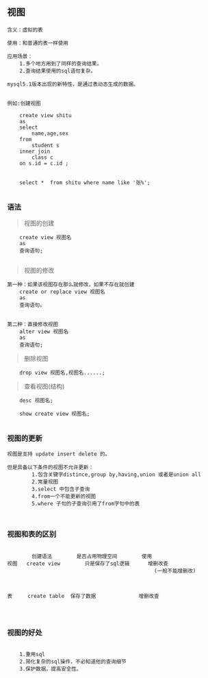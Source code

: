 ## 视图

```
含义：虚拟的表

使用：和普通的表一样使用

应用场景：
	1.多个地方用到了同样的查询结果。
	2.查询结果使用的sql语句复杂。

mysql5.1版本出现的新特性，是通过表动态生成的数据。


例如:创建视图

	create view shitu
	as 
	select 
		name,age,sex 
	from 
		student s 
	inner join 
		class c 
	on s.id = c.id ;
	
	
	select *  from shitu where name like '张%';


```

### 语法

>视图的创建

```
	create view 视图名
	as
	查询语句;


```

>视图的修改

```
第一种：如果该视图存在那么就修改，如果不存在就创建
	create or replace view 视图名
	as
	查询语句。
	
	
第二种：直接修改视图
	alter view 视图名
	as
	查询语句;

```

>删除视图

```
	drop view 视图名,视图名......;

```

>查看视图(结构)

```
	desc 视图名;
	
	show create view 视图名;


```

### 视图的更新

```
视图是支持 update insert delete 的。

但是具备以下条件的视图不允许更新：
		1.包含关键字distince,group by,having,union 或者是union all
		2.常量视图
		3.select 中包含子查询
		4.from一个不能更新的视图
		5.where 子句的子查询引用了from字句中的表



````



### 视图和表的区别

```

		创建语法		是否占用物理空间		使用
视图   create view		只是保存了sql逻辑	    增删改查
												(一般不能增删改)



表     create table 	保存了数据              增删改查




````


### 视图的好处

```

	1.重用sql
	2.简化复杂的sql操作，不必知道他的查询细节
	3.保护数据，提高安全性。


```






